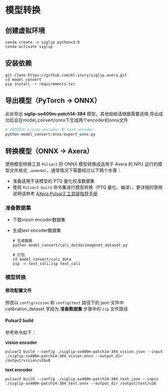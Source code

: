 # 模型转换

## 创建虚拟环境

```
conda create -n siglip python=3.9
conda activate siglip
```

## 安装依赖

```
git clone https://github.com/ml-inory/siglip.axera.git
cd model_convert
pip install -r requirements.txt
```

## 导出模型（PyTorch -> ONNX）

此处导出 **siglip-so400m-patch14-384** 模型，其他规格请根据需要选择,导出成功后会在model_convert/onnx下生成两个encoder的onnx文件

```python
# 同时导出 vision encoder 和 text encoder:
python model_convert/onnx/export_onnx.py
```

## 转换模型（ONNX -> Axera）

使用模型转换工具 `Pulsar2` 将 ONNX 模型转换成适用于 Axera 的 NPU 运行的模型文件格式 `.axmodel`，通常情况下需要经过以下两个步骤：

- 准备适用于该模型的 PTQ 量化校准数据集
- 使用 `Pulsar2 build` 命令集进行模型转换（PTQ 量化、编译），更详细的使用说明请参考 [AXera Pulsar2 工具链指导手册](https://pulsar2-docs.readthedocs.io/zh-cn/latest/index.html)

### 准备数据集
- 下载vision encoder数据集

- 生成text encoder数据集
    ```
    # 生成数据
    python model_convert/cali_datda/imagenet_dataset.py
    
    # 打包
    cd model_convert/cali_data
    zip -r text_cali.zip text_cali
    ````

### 模型转换

#### 修改配置文件

修改以 `config/vision` 和 `config/text` 路径下的 json 文件中 calibration_dataset 字段为 **准备数据集** 步骤中的 `zip` 文件路径

#### Pulsar2 build

参考命令如下：

**vision encoder**

```
pulsar2 build --config ./siglip-so400m-patch14-384_vision.json --input ./siglip-so400m-patch14-384_vision.onnx --output_dir /output/vision/u16u8
```

**text encoder**

```
pulsar2 build --config ./siglip-so400m-patch14-384_text.json --input ./siglip-so400m-patch14-384_text.onnx --output_dir /output/text/u16
```
